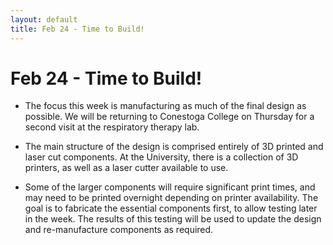 ```yaml
---
layout: default
title: Feb 24 - Time to Build!
---
```

# Feb 24 - Time to Build!

- The focus this week is manufacturing as much of the final design as possible. We will be returning to Conestoga College on Thursday for a second visit at the respiratory therapy lab.

- The main structure of the design is comprised entirely of 3D printed and laser cut components. At the University, there is a collection of 3D printers, as well as a laser cutter available to use.

- Some of the larger components will require significant print times, and may need to be printed overnight depending on printer availability. The goal is to fabricate the essential components first, to allow testing later in the week. The results of this testing will be used to update the design and re-manufacture components as required.
